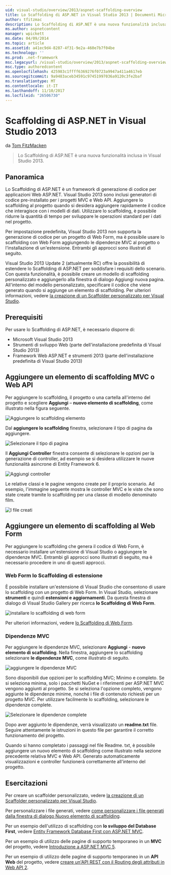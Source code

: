 ```yaml
---
uid: visual-studio/overview/2013/aspnet-scaffolding-overview
title: Lo Scaffolding di ASP.NET in Visual Studio 2013 | Documenti Microsoft
author: tfitzmac
description: Lo Scaffolding di ASP.NET è una nuova funzionalità inclusa in Visual Studio 2013.
ms.author: aspnetcontent
manager: wpickett
ms.date: 04/09/2014
ms.topic: article
ms.assetid: a41ec9d4-8287-4f31-9e2a-460e7b7f04be
ms.technology: ''
ms.prod: .net-framework
msc.legacyurl: /visual-studio/overview/2013/aspnet-scaffolding-overview
msc.type: authoredcontent
ms.openlocfilehash: 425983c1ffff6369276f0723a9947a411a4617eb
ms.sourcegitcommit: 9a9483aceb34591c97451997036a9120c3fe2baf
ms.translationtype: MT
ms.contentlocale: it-IT
ms.lasthandoff: 11/10/2017
ms.locfileid: "26506730"
---
```

<a name="aspnet-scaffolding-in-visual-studio-2013"></a>Scaffolding di ASP.NET in Visual Studio 2013
====================
da [Tom FitzMacken](https://github.com/tfitzmac)

> Lo Scaffolding di ASP.NET è una nuova funzionalità inclusa in Visual Studio 2013.


## <a name="overview"></a>Panoramica

Lo Scaffolding di ASP.NET è un framework di generazione di codice per applicazioni Web ASP.NET. Visual Studio 2013 sono inclusi generatori di codice pre-installato per i progetti MVC e Web API. Aggiungere lo scaffolding al progetto quando si desidera aggiungere rapidamente il codice che interagisce con i modelli di dati. Utilizzare lo scaffolding, è possibile ridurre la quantità di tempo per sviluppare le operazioni standard per i dati nel progetto.

Per impostazione predefinita, Visual Studio 2013 non supporta la generazione di codice per un progetto di Web Form, ma è possibile usare lo scaffolding con Web Form aggiungendo le dipendenze MVC al progetto o l'installazione di un'estensione. Entrambi gli approcci sono illustrati di seguito.

Visual Studio 2013 Update 2 (attualmente RC) offre la possibilità di estendere lo Scaffolding di ASP.NET per soddisfare i requisiti dello scenario. Con questa funzionalità, è possibile creare un modello di scaffolding personalizzato e aggiungerlo alla finestra di dialogo Aggiungi nuova pagina. All'interno del modello personalizzato, specificare il codice che viene generato quando si aggiunge un elemento di scaffolding. Per ulteriori informazioni, vedere [la creazione di un Scaffolder personalizzato per Visual Studio](https://go.microsoft.com/fwlink/p/?LinkId=395029).

## <a name="prerequisites"></a>Prerequisiti

Per usare lo Scaffolding di ASP.NET, è necessario disporre di:

- Microsoft Visual Studio 2013
- Strumenti di sviluppo Web (parte dell'installazione predefinita di Visual Studio 2013)
- Framework Web ASP.NET e strumenti 2013 (parte dell'installazione predefinita di Visual Studio 2013)

## <a name="add-a-scaffolded-item-to-mvc-or-web-api"></a>Aggiungere un elemento di scaffolding MVC o Web API

Per aggiungere lo scaffolding, il progetto o una cartella all'interno del progetto e scegliere **Aggiungi** – **nuovo elemento di scaffolding**, come illustrato nella figura seguente.

![Aggiungere lo scaffolding elemento](aspnet-scaffolding-overview/_static/image1.png)

Dal **aggiungere lo scaffolding** finestra, selezionare il tipo di pagina da aggiungere.

![Selezionare il tipo di pagina](aspnet-scaffolding-overview/_static/image2.png)

Il **Aggiungi Controller** finestra consente di selezionare le opzioni per la generazione di controller, ad esempio se si desidera utilizzare le nuove funzionalità asincrone di Entity Framework 6.

![Aggiungi controller](aspnet-scaffolding-overview/_static/image3.png)

Le relative classi e le pagine vengono create per il proprio scenario. Ad esempio, l'immagine seguente mostra le controller MVC e le viste che sono state create tramite lo scaffolding per una classe di modello denominato film.

![I file creati](aspnet-scaffolding-overview/_static/image4.png)

## <a name="add-a-scaffolded-item-to-web-forms"></a>Aggiungere un elemento di scaffolding al Web Form

Per aggiungere lo scaffolding che genera il codice di Web Form, è necessario installare un'estensione di Visual Studio o aggiungere le dipendenze MVC. Entrambi gli approcci sono illustrati di seguito, ma è necessario procedere in uno di questi approcci.

### <a name="web-forms-scaffolding-extension"></a>Web Form lo Scaffolding di estensione

È possibile installare un'estensione di Visual Studio che consentono di usare lo scaffolding con un progetto di Web Form. In Visual Studio, selezionare **strumenti** e quindi **estensioni e aggiornamenti**. Da questa finestra di dialogo di Visual Studio Gallery per ricerca **lo Scaffolding di Web Form**.

![installare lo scaffolding di web form](aspnet-scaffolding-overview/_static/image5.png)

Per ulteriori informazioni, vedere [lo Scaffolding di Web Form](https://go.microsoft.com/fwlink/p/?LinkId=396478).

### <a name="mvc-dependencies"></a>Dipendenze MVC

Per aggiungere le dipendenze MVC, selezionare **Aggiungi** - **nuovo elemento di scaffolding**. Nella finestra, aggiungere lo scaffolding selezionare **le dipendenze MVC**, come illustrato di seguito.

![aggiungere le dipendenze MVC](aspnet-scaffolding-overview/_static/image6.png)

Sono disponibili due opzioni per lo scaffolding MVC; Minimo e completo. Se si seleziona minima, solo i pacchetti NuGet e i riferimenti per ASP.NET MVC vengono aggiunti al progetto. Se si seleziona l'opzione completo, vengono aggiunte le dipendenze minime, nonché i file di contenuto richiesti per un progetto MVC. Per utilizzare facilmente lo scaffolding, selezionare le dipendenze complete.

![Selezionare le dipendenze complete](aspnet-scaffolding-overview/_static/image7.png)

Dopo aver aggiunto le dipendenze, verrà visualizzato un **readme.txt** file. Seguire attentamente le istruzioni in questo file per garantire il corretto funzionamento del progetto.

Quando si hanno completato i passaggi nel file Readme. txt, è possibile aggiungere un nuovo elemento di scaffolding come illustrato nella sezione precedente relativa MVC e Web API. Generato automaticamente visualizzazioni e controller funzionerà correttamente all'interno del progetto.

## <a name="tutorials"></a>Esercitazioni

Per creare un scaffolder personalizzato, vedere [la creazione di un Scaffolder personalizzato per Visual Studio](https://go.microsoft.com/fwlink/p/?LinkId=395029).

Per personalizzare i file generati, vedere [come personalizzare i file generati dalla finestra di dialogo Nuovo elemento di scaffolding](https://blogs.msdn.com/b/webdev/archive/2013/12/26/how-to-customize-the-generated-files-from-the-new-scaffolded-item-dialog.aspx).

Per un esempio dell'utilizzo di scaffolding con **lo sviluppo del Database First**, vedere [Entity Framework Database First con ASP.NET MVC](../../../mvc/overview/getting-started/database-first-development/setting-up-database.md).

Per un esempio di utilizzo delle pagine di supporto temporaneo in un **MVC** del progetto, vedere [Introduzione a ASP.NET MVC 5](../../../mvc/overview/getting-started/introduction/getting-started.md).

Per un esempio di utilizzo delle pagine di supporto temporaneo in un **API Web** del progetto, vedere [creare un'API REST con il Routing degli attributi in Web API 2](../../../web-api/overview/web-api-routing-and-actions/create-a-rest-api-with-attribute-routing.md).
